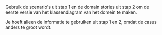 Gebruik de scenario's uit stap 1 en de domain stories uit stap 2 om de eerste versie van het klassendiagram van het domein te maken.

Je hoeft alleen de informatie te gebruiken uit stap 1 en 2, omdat de casus anders te groot wordt.

